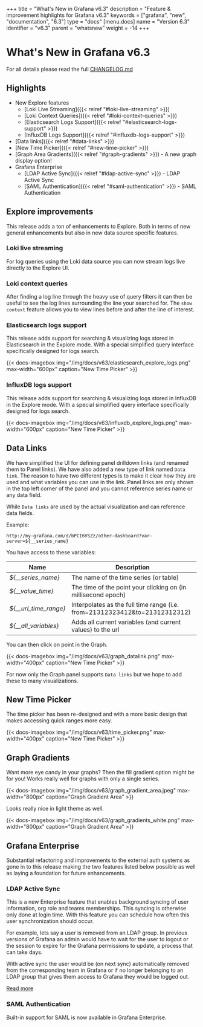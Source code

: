 +++
title = "What's New in Grafana v6.3"
description = "Feature & improvement highlights for Grafana v6.3"
keywords = ["grafana", "new", "documentation", "6.3"]
type = "docs"
[menu.docs]
name = "Version 6.3"
identifier = "v6.3"
parent = "whatsnew"
weight = -14
+++

# What's New in Grafana v6.3

For all details please read the full [CHANGELOG.md](https://github.com/grafana/grafana/blob/master/CHANGELOG.md)

## Highlights

- New Explore features
  - [Loki Live Streaming]({{< relref "#loki-live-streaming" >}})
  - [Loki Context Queries]({{< relref "#loki-context-queries" >}})
  - [Elasticsearch Logs Support]({{< relref "#elasticsearch-logs-support" >}})
  - [InfluxDB Logs Support]({{< relref "#influxdb-logs-support" >}})
- [Data links]({{< relref "#data-links" >}})
- [New Time Picker]({{< relref "#new-time-picker" >}})
- [Graph Area Gradients]({{< relref "#graph-gradients" >}}) - A new graph display option!
- Grafana Enterprise
  - [LDAP Active Sync]({{< relref "#ldap-active-sync" >}}) - LDAP Active Sync
  - [SAML Authentication]({{< relref "#saml-authentication" >}}) - SAML Authentication

## Explore improvements

This release adds a ton of enhancements to Explore. Both in terms of new general enhancements but also in
new data source specific features.

### Loki live streaming

For log queries using the Loki data source you can now stream logs live directly to the Explore UI.

### Loki context queries

After finding a log line through the heavy use of query filters it can then be useful to
see the log lines surrounding the line your searched for. The `show context` feature
allows you to view lines before and after the line of interest.

### Elasticsearch logs support

This release adds support for searching & visualizing logs stored in Elasticsearch in the Explore mode. With a special
simplified query interface specifically designed for logs search.

{{< docs-imagebox img="/img/docs/v63/elasticsearch_explore_logs.png" max-width="600px" caption="New Time Picker" >}}

### InfluxDB logs support

This release adds support for searching & visualizing logs stored in InfluxDB in the Explore mode. With a special
simplified query interface specifically designed for logs search.

{{< docs-imagebox img="/img/docs/v63/influxdb_explore_logs.png" max-width="600px" caption="New Time Picker" >}}

## Data Links

We have simplified the UI for defining panel drilldown links (and renamed them to Panel links). We have also added a
new type of link named `Data link`. The reason to have two different types is to make it clear how they are used
and what variables you can use in the link. Panel links are only shown in the top left corner of
the panel and you cannot reference series name or any data field.

While `Data links` are used by the actual visualization and can reference data fields.

Example:
```url
http://my-grafana.com/d/bPCI6VSZz/other-dashboard?var-server=${__series_name}
```

You have access to these variables:

Name | Description
------------ | -------------
*${__series_name}* | The name of the time series (or table)
*${__value_time}* | The time of the point your clicking on (in millisecond epoch)
*${__url_time_range}* | Interpolates as the full time range (i.e. from=21312323412&to=21312312312)
*${__all_variables}* | Adds all current variables (and current values) to the url

You can then click on point in the Graph.

{{< docs-imagebox img="/img/docs/v63/graph_datalink.png" max-width="400px" caption="New Time Picker" >}}

For now only the Graph panel supports `Data links` but we hope to add these to many visualizations.

## New Time Picker

The time picker has been re-designed and with a more basic design that makes accessing quick ranges more easy.

{{< docs-imagebox img="/img/docs/v63/time_picker.png" max-width="400px" caption="New Time Picker" >}}

## Graph Gradients

Want more eye candy in your graphs? Then the fill gradient option might be for you! Works really well for
graphs with only a single series.

{{< docs-imagebox img="/img/docs/v63/graph_gradient_area.jpeg" max-width="800px" caption="Graph Gradient Area" >}}

Looks really nice in light theme as well.

{{< docs-imagebox img="/img/docs/v63/graph_gradients_white.png" max-width="800px" caption="Graph Gradient Area" >}}

## Grafana Enterprise

Substantial refactoring and improvements to the external auth systems as gone in to this release making the two features
listed below possible as well as laying a foundation for future enhancements.

### LDAP Active Sync

This is a new Enterprise feature that enables background syncing of user information, org role and teams memberships.
This syncing is otherwise only done at login time. With this feature you can schedule how often this user synchronization should
occur.

For example, lets say a user is removed from an LDAP group. In previous versions of Grafana an admin would have to
wait for the user to logout or the session to expire for the Grafana permissions to update, a process that can take days.

With active sync the user would be (on next sync) automatically removed from the corresponding team in Grafana or if no longer
belonging to an LDAP group that gives them access to Grafana they would be logged out.

[Read more](../auth/enhanced_ldap/#active-ldap-synchronization)

### SAML Authentication

Built-in support for SAML is now available in Grafana Enterprise.
